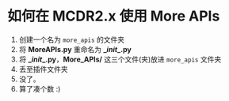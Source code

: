 # 如何在 MCDR2.x 使用 More APIs

1. 创建一个名为 `more_apis` 的文件夹
2. 将 **MoreAPIs.py** 重命名为 **\__init__.py**
3. 将 **\__init__.py**，**More_APIs/** 这三个文件(夹)放进 `more_apis` 文件夹
4. 丢至插件文件夹
5. 没了。
6. 算了凑个数 :)


